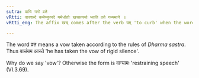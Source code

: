 ```yaml
---
sutra: वाचि यमो व्रते
vRtti: वाक्शब्दे कर्मण्युपपदे यमेर्धातोः खच्प्रत्ययो भवति व्रते गम्यमाने ॥
vRtti_eng: The affix खच् comes after the verb यम् 'to curb' when the word वाक् 'speech' is in composition with it as object, and the sense indicated is that of a vow.

---
```

The word व्रत means a vow taken according to the rules of _Dharma_ _sastra_. Thus वाचंयम आस्ते 'he has taken the vow of rigid silence'.

Why do we say 'vow'? Otherwise the form is वाग्यामः 'restraining speech' (VI.3.69).